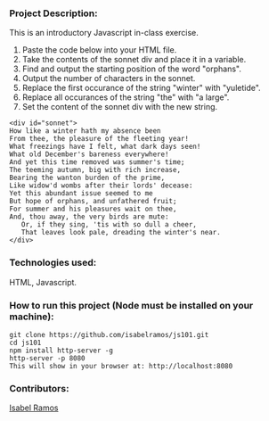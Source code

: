 ### Project Description:

This is an introductory Javascript in-class exercise.

1. Paste the code below into your HTML file.
2. Take the contents of the sonnet div and place it in a variable.
3. Find and output the starting position of the word "orphans".
4. Output the number of characters in the sonnet.
5. Replace the first occurance of the string "winter" with "yuletide".
6. Replace all occurances of the string "the" with "a large".
7. Set the content of the sonnet div with the new string.

```
<div id="sonnet">
How like a winter hath my absence been
From thee, the pleasure of the fleeting year!
What freezings have I felt, what dark days seen!
What old December's bareness everywhere! 
And yet this time removed was summer's time;
The teeming autumn, big with rich increase,
Bearing the wanton burden of the prime,
Like widow'd wombs after their lords' decease:
Yet this abundant issue seemed to me
But hope of orphans, and unfathered fruit;
For summer and his pleasures wait on thee,
And, thou away, the very birds are mute:
   Or, if they sing, 'tis with so dull a cheer,
   That leaves look pale, dreading the winter's near.
</div>
```

### Technologies used:

HTML, Javascript.

### How to run this project (Node must be installed on your machine):

```
git clone https://github.com/isabelramos/js101.git
cd js101
npm install http-server -g
http-server -p 8080
This will show in your browser at: http://localhost:8080
```

### Contributors:
[Isabel Ramos](https://github.com/isabelramos)